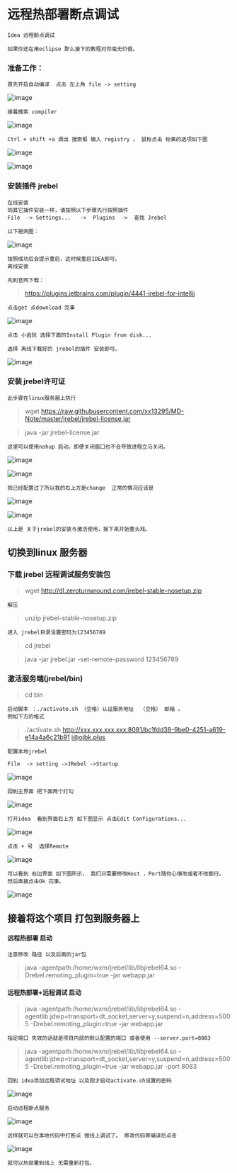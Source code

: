 # 远程热部署断点调试

	Idea 远程断点调试 
	
	如果你还在用eclipse 那么接下的教程对你毫无价值。
	
### 准备工作：


	首先开启自动编译  点击 左上角 file -> setting 
			
![image](https://github.com/xx13295/MD-Note/blob/master/jrebel/jrebel-pic/1.png?raw=true)

	接着搜索 compiler 

![image](https://github.com/xx13295/MD-Note/blob/master/jrebel/jrebel-pic/2.png?raw=true)

	Ctrl + shift +a 调出 搜索框 输入 registry 。 鼠标点击 标黄的选项如下图

![image](https://github.com/xx13295/MD-Note/blob/master/jrebel/jrebel-pic/3.png?raw=true)

![image](https://github.com/xx13295/MD-Note/blob/master/jrebel/jrebel-pic/4.png?raw=true)


### 安装插件 jrebel 


	在线安装
	同其它插件安装一样，请按照以下步骤先行按照插件
	File  -> Settings...   ->  Plugins  ->  查找 Jrebel

	以下是网图：
	
![image](https://github.com/xx13295/MD-Note/blob/master/jrebel/jrebel-pic/5.png?raw=true)

	按照成功后会提示重启，这时候重启IDEA即可。
	离线安装 

	先到官网下载：
	
>https://plugins.jetbrains.com/plugin/4441-jrebel-for-intellij

	点击get 点download 完事
	
![image](https://github.com/xx13295/MD-Note/blob/master/jrebel/jrebel-pic/6.png?raw=true)

	点击 小齿轮 选择下面的Install Plugin from disk...  

	选择 离线下载好的 jrebel的插件 安装即可。
	
![image](https://github.com/xx13295/MD-Note/blob/master/jrebel/jrebel-pic/7.png?raw=true)




### 安装 jrebel许可证  
	此步骤在linux服务器上执行

>wget https://raw.githubusercontent.com/xx13295/MD-Note/master/jrebel/jrebel-license.jar

>java -jar jrebel-license.jar

	这里可以使用nohup 启动，即便关闭窗口也不会导致进程立马关闭。

![image](https://github.com/xx13295/MD-Note/blob/master/jrebel/jrebel-pic/8.png?raw=true)
 
![image](https://github.com/xx13295/MD-Note/blob/master/jrebel/jrebel-pic/9.png?raw=true)


	我已经配置过了所以我的右上方是change  正常的情况应该是 

![image](https://github.com/xx13295/MD-Note/blob/master/jrebel/jrebel-pic/10.png?raw=true)

![image](https://github.com/xx13295/MD-Note/blob/master/jrebel/jrebel-pic/11.png?raw=true)
	
	以上是 关于jrebel的安装与激活使用，接下来开始重头戏。



## 切换到linux 服务器 

### 下载 jrebel 远程调试服务安装包

>wget http://dl.zeroturnaround.com/jrebel-stable-nosetup.zip

	解压
 
>unzip jrebel-stable-nosetup.zip

	进入 jrebel目录设置密码为123456789
>cd jrebel

>java -jar jrebel.jar -set-remote-password 123456789

### 激活服务端(jrebel/bin)

>cd bin

	启动脚本 ：./activate.sh （空格）认证服务地址  （空格） 邮箱 。 
	例如下方的格式

>./activate.sh http://xxx.xxx.xxx.xxx:8081/bc1fdd38-9be0-4251-a619-e14a4a6c21b91 i@ojbk.plus


	配置本地jrebel 

	File  -> setting ->JRebel ->Startup 

![image](https://github.com/xx13295/MD-Note/blob/master/jrebel/jrebel-pic/12.png?raw=true)


	回到主界面 把下面两个打勾

![image](https://github.com/xx13295/MD-Note/blob/master/jrebel/jrebel-pic/13.png?raw=true)


	打开idea  看到界面右上方 如下图显示 点击Edit Configurations...
	
![image](https://github.com/xx13295/MD-Note/blob/master/jrebel/jrebel-pic/14.png?raw=true)


	点击 + 号  选择Remote 

![image](https://github.com/xx13295/MD-Note/blob/master/jrebel/jrebel-pic/15.png?raw=true)

	可以看到 右边界面 如下图所示， 我们只需要修改Host ，Port随你心情改或者不改都行。 然后直接点击Ok 完事。

![image](https://github.com/xx13295/MD-Note/blob/master/jrebel/jrebel-pic/16.png?raw=true)



## 接着将这个项目 打包到服务器上 

#### 远程热部署 启动

	注意修改 路径 以及后面的jar包 

>java -agentpath:/home/wxm/jrebel/lib/libjrebel64.so -Drebel.remoting_plugin=true -jar webapp.jar

#### 远程热部署+远程调试 启动

>java -agentpath:/home/wxm/jrebel/lib/libjrebel64.so - agentlib:jdwp=transport=dt_socket,server=y,suspend=n,address=5005 -Drebel.remoting_plugin=true -jar webapp.jar

	指定端口 失效的话就是项目内部的默认配置的端口 或者使用 --server.port=8083

>java -agentpath:/home/wxm/jrebel/lib/libjrebel64.so -agentlib:jdwp=transport=dt_socket,server=y,suspend=n,address=5005 -Drebel.remoting_plugin=true -jar webapp.jar -port 8083


	回到 idea添加远程调试地址 以及刚才启动activate.sh设置的密码
	
![image](https://github.com/xx13295/MD-Note/blob/master/jrebel/jrebel-pic/17.png?raw=true)

	启动远程断点服务
	
![image](https://github.com/xx13295/MD-Note/blob/master/jrebel/jrebel-pic/18.png?raw=true)
	
	这样就可以在本地代码中打断点 做线上调试了。 修改代码等编译后点击
	
![image](https://github.com/xx13295/MD-Note/blob/master/jrebel/jrebel-pic/19.png?raw=true)	
	
	就可以热部署到线上 无需重新打包。